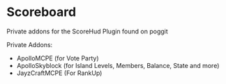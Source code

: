 # Scoreboard

Private addons for the ScoreHud Plugin found on poggit

Private Addons:

- ApolloMCPE (for Vote Party)
- ApolloSkyblock (for Island Levels, Members, Balance, State and more)
- JayzCraftMCPE (For RankUp)
